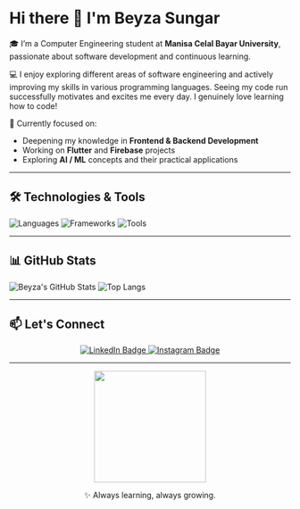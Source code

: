 # Hi there 👋 I'm Beyza Sungar

🎓 I’m a Computer Engineering student at **Manisa Celal Bayar University**, passionate about software development and continuous learning.

💻 I enjoy exploring different areas of software engineering and actively improving my skills in various programming languages. Seeing my code run successfully motivates and excites me every day. I genuinely love learning how to code!

🌱 Currently focused on:
- Deepening my knowledge in **Frontend & Backend Development**
- Working on **Flutter** and **Firebase** projects
- Exploring **AI / ML** concepts and their practical applications

---

## 🛠️ Technologies & Tools

![Languages](https://skillicons.dev/icons?i=java,python,js,ts,html,css,dart)
![Frameworks](https://skillicons.dev/icons?i=flutter,angular,spring,react)
![Tools](https://skillicons.dev/icons?i=git,github,vscode,figma,linux)

---

## 📊 GitHub Stats

![Beyza's GitHub Stats](https://github-readme-stats.vercel.app/api?username=bsungar&show_icons=true&theme=tokyonight)
![Top Langs](https://github-readme-stats.vercel.app/api/top-langs/?username=bsungar&layout=compact&theme=tokyonight)

---

## 📫 Let's Connect

<div id="badges" align="center">
  <a href="https://www.linkedin.com/in/beyza-sungar-101853249/">
    <img src="https://img.shields.io/badge/LinkedIn-blue?style=for-the-badge&logo=linkedin&logoColor=white" alt="LinkedIn Badge"/>
  </a> 
  
  <a href="https://www.instagram.com/sungarbeyza/">
    <img src="https://img.shields.io/badge/Instagram-purple?style=for-the-badge&logo=instagram&logoColor=white" alt="Instagram Badge"/>
  </a>
</div>

---

<div align="center">
  <img src="https://e1.pxfuel.com/desktop-wallpaper/977/271/desktop-wallpaper-best-3-cartoon-cat-backgrounds-for-computer-on-hip-animated-cat.jpg" width="200"/>
</div>

<!-- Optional: Fun message -->
<p align="center">
  ✨ Always learning, always growing.
</p>
